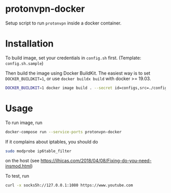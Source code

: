 # protonvpn-docker
Setup script to run `protonvpn` inside a docker container.

# Installation
To build image, set your credentials in `config.sh` first. (Template: `config.sh.sample`)

Then build the image using Docker BuildKit.
The easiest way is to set `DOCKER_BUILDKIT=1`, or use `docker buildx build` with docker >= 19.03.

```sh
DOCKER_BUILDKIT=1 docker image build . --secret id=configs,src=./config.sh -t protonvpn-docker
```

# Usage
To run image, run
```sh
docker-compose run --service-ports protonvpn-docker
```
If it complains about iptables, you should do
```sh
sudo modprobe ip6table_filter
```
on the host
(see https://ilhicas.com/2018/04/08/Fixing-do-you-need-insmod.html)

To test, run
```sh
curl -x socks5h://127.0.0.1:1080 https://www.youtube.com
```
